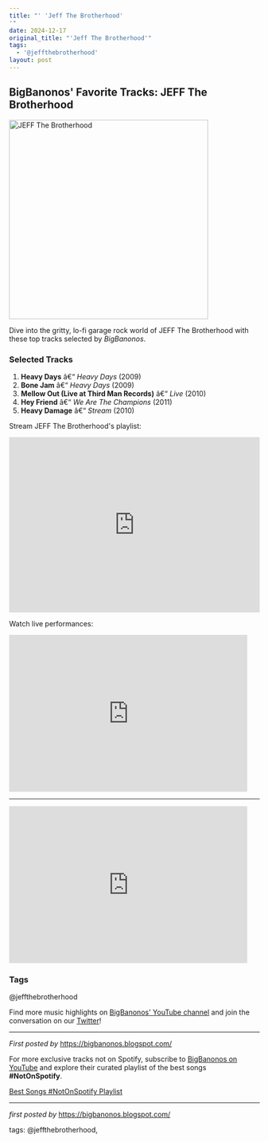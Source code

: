 ```yaml
---
title: "' 'Jeff The Brotherhood'
'"
date: 2024-12-17
original_title: "'Jeff The Brotherhood'"
tags:
  - '@jeffthebrotherhood'
layout: post
---
```

<h2>BigBanonos' Favorite Tracks: JEFF The Brotherhood</h2> <div > <a href="https://blogger.googleusercontent.com/img/b/R29vZ2xl/AVvXsEhW9ensvDdsnlYtYuNZw9c24EBrWYMZMvjUfgjqQkk_ti9qU6rrNHqnhS32JzCjXu_LKZGcMiyMoFi16mHfCBjy5GO_dYKOHDo-tRf-E2lBX10v9dr-t3_RWtcigrUNFeYXuxcYErDd8Lc/s1600/jeffthebrotherhood2.jpeg"> <img src="https://blogger.googleusercontent.com/img/b/R29vZ2xl/AVvXsEhW9ensvDdsnlYtYuNZw9c24EBrWYMZMvjUfgjqQkk_ti9qU6rrNHqnhS32JzCjXu_LKZGcMiyMoFi16mHfCBjy5GO_dYKOHDo-tRf-E2lBX10v9dr-t3_RWtcigrUNFeYXuxcYErDd8Lc/s1600/jeffthebrotherhood2.jpeg" alt="JEFF The Brotherhood" width="400" /> </a>
</div> <p>Dive into the gritty, lo-fi garage rock world of JEFF The Brotherhood with these top tracks selected by <em>BigBanonos</em>.</p> <h3>Selected Tracks</h3>
<ol> <li><strong>Heavy Days</strong> â€“ <em>Heavy Days</em> (2009)</li> <li><strong>Bone Jam</strong> â€“ <em>Heavy Days</em> (2009)</li> <li><strong>Mellow Out (Live at Third Man Records)</strong> â€“ <em>Live</em> (2010)</li> <li><strong>Hey Friend</strong> â€“ <em>We Are The Champions</em> (2011)</li> <li><strong>Heavy Damage</strong> â€“ <em>Stream</em> (2010)</li>
</ol> <p>Stream JEFF The Brotherhood's playlist:</p>
<iframe src="https://open.spotify.com/embed/playlist/4eQOamFVHwxvzeZ7TrNfAy?utm_source=generator" width="100%" height="352" frameBorder="0" allowfullscreen="" allow="autoplay; clipboard-write; encrypted-media; fullscreen; picture-in-picture" loading="lazy"></iframe> <p>Watch live performances:</p>
<iframe allowfullscreen="" frameborder="0" height="315" src="https://www.youtube.com/embed/-j6Q_wrNH64?list=PLtuNtuTatqI0kFahUCbtbfenC_ET5O_tr" width="95%"></iframe>
<hr />
<iframe allowfullscreen="" frameborder="0" height="315" src="https://www.youtube.com/embed/lG7RFfbYCF8?list=PLtuNtuTatqI2pnkf9rjecj4V5vx0Z9pTi" width="95%"></iframe> <h3>Tags</h3>
<p>@jeffthebrotherhood</p> <p>Find more music highlights on <a href="https://www.youtube.com/@BigBanonos" target="_blank">BigBanonos' YouTube channel</a> and join the conversation on our <a href="https://twitter.com/BigBanonos" target="_blank">Twitter</a>!</p> <hr />
<p><em>First posted by</em> <a href="https://bigbanonos.blogspot.com/" rel="noopener" target="_new">https://bigbanonos.blogspot.com/</a></p>


<!--Subscribe and Playlist Links-->
<div>
    <p>For more exclusive tracks not on Spotify, subscribe to <a href="https://www.youtube.com/@BigBanonos" target="_blank">BigBanonos on YouTube</a> and explore their curated playlist of the best songs <strong>#NotOnSpotify</strong>.</p>
    <p><a href="https://www.youtube.com/playlist?list=PLtuNtuTatqI0kFahUCbtbfenC_ET5O_tr" target="_blank">Best Songs #NotOnSpotify Playlist<br /></a></p></div>

<hr />

<p><em>first posted by</em> <a href="https://bigbanonos.blogspot.com/" rel="noopener" target="_new">https://bigbanonos.blogspot.com/</a></p>

<p>tags: @jeffthebrotherhood,</p>
